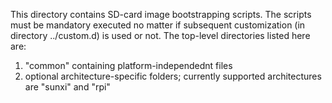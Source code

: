 This directory contains SD-card image bootstrapping scripts. The scripts must be mandatory executed no matter if subsequent  customization (in directory ../custom.d) is used or not. The top-level directories listed here are:

1) "common" containing platform-independednt files
2) optional architecture-specific folders; currently supported architectures are "sunxi" and "rpi"

